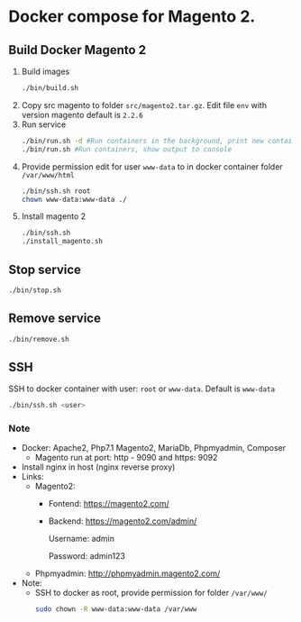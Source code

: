 # Docker compose for Magento 2.

## Build Docker Magento 2
1. Build images
    ```bash
    ./bin/build.sh
    ```
2. Copy src magento to folder `src/magento2.tar.gz`. Edit file `env` with version magento default is `2.2.6`
3. Run service
    ```bash
    ./bin/run.sh -d #Run containers in the background, print new container names
    ./bin/run.sh #Run containers, show output to console
    ```
4. Provide permission edit for user `www-data` to in docker container folder `/var/www/html`
    ```bash
    ./bin/ssh.sh root
    chown www-data:www-data ./
    ```
5. Install magento 2
    ```bash
    ./bin/ssh.sh
    ./install_magento.sh 
    ```

## Stop service
```bash
./bin/stop.sh
```

## Remove service
```bash
./bin/remove.sh
```

## SSH
SSH to docker container with user: `root` or `www-data`. Default is `www-data`
```bash
./bin/ssh.sh <user>
```

### Note
- Docker: Apache2, Php7.1 Magento2, MariaDb, Phpmyadmin, Composer
    - Magento run at port: http - 9090 and https: 9092
- Install nginx in host (nginx reverse proxy)
- Links:
    + Magento2: 
        + Fontend: https://magento2.com/
        + Backend: https://magento2.com/admin/
        
            Username: admin
            
            Password: admin123
    + Phpmyadmin: http://phpmyadmin.magento2.com/
- Note:
    - SSH to docker as root, provide permission for folder `/var/www/`
        ```bash
        sudo chown -R www-data:www-data /var/www
        ```